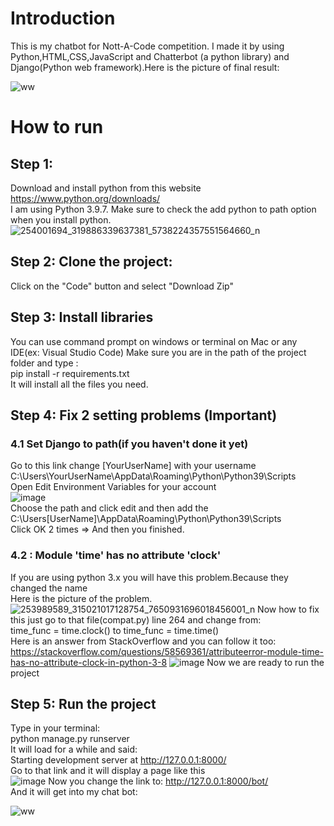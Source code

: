 # Introduction
This is my chatbot for Nott-A-Code competition. I made it by using Python,HTML,CSS,JavaScript and Chatterbot (a python library) and Django(Python web framework).Here is the picture of final result:

![ww](https://user-images.githubusercontent.com/89083229/141963097-a0c37e24-30ec-4579-b66d-52f6124bbf40.PNG)


# How to run 
## Step 1:
Download and install python from this website<br>
https://www.python.org/downloads/<br>
I am using Python 3.9.7. Make sure to check the add python to path option when you install python.
![254001694_319886339637381_5738224357551564660_n](https://user-images.githubusercontent.com/89083229/142131890-cd73d164-ac6c-4445-a925-ee895d2cae68.jpg)
## Step 2: Clone the project:
Click on the "Code" button and select "Download Zip"
## Step 3: Install libraries
You can use command prompt on windows or terminal on Mac or any IDE(ex: Visual Studio Code)
Make sure you are in the path of the project folder and type : <br>
pip install -r requirements.txt<br>
It will install all the files you need.
## Step 4: Fix 2 setting problems (Important)
### 4.1 Set Django to path(if you haven't done it yet)
Go to this link change [YourUserName] with your username <br>
C:\Users\YourUserName\AppData\Roaming\Python\Python39\Scripts  <br>
Open Edit Environment Variables for your account <br>
![image](https://user-images.githubusercontent.com/89083229/142130964-51cef241-69b6-407e-84e3-4d7e516e2a77.png) <br>
Choose the path and click edit and then add the C:\Users\[UserName]\AppData\Roaming\Python\Python39\Scripts <br>
Click OK 2 times => And then you finished.
### 4.2 :  Module 'time' has no attribute 'clock'
If you are using python 3.x you will have this problem.Because they changed the name <br>
Here is the picture of the problem.
![253989589_315021017128754_7650931696018456001_n](https://user-images.githubusercontent.com/89083229/142133290-1c116630-6c77-4503-87d2-a4bfd1282449.jpg)
Now how to fix this just go to that file(compat.py) line 264 and change from: <br>
time_func = time.clock() to time_func = time.time() <br>
Here is an answer from StackOverflow and you can follow it too: <br>
https://stackoverflow.com/questions/58569361/attributeerror-module-time-has-no-attribute-clock-in-python-3-8
![image](https://user-images.githubusercontent.com/89083229/142133607-765082f9-9fbb-422a-a736-21258659943e.png)
Now we are ready to run the project 

## Step 5: Run the project
Type in your terminal:<br> python manage.py runserver <br>
It will load for a while and said: <br>
Starting development server at http://127.0.0.1:8000/ <br>
Go to that link and it will display a page like this<br>
![image](https://user-images.githubusercontent.com/89083229/141965894-5f58d8ce-5f6d-4f3b-8d95-43817a1e309e.png)
Now you change the link to: http://127.0.0.1:8000/bot/ <br>
And it will get into my chat bot:

![ww](https://user-images.githubusercontent.com/89083229/141966330-dfb7f1f2-11b6-4e1b-ac3b-67e20943d3bb.PNG)






